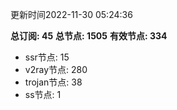 更新时间2022-11-30 05:24:36

**总订阅: 45**
**总节点: 1505**
**有效节点: 334**
- ssr节点: 15
- v2ray节点: 280
- trojan节点: 38
- ss节点: 1
